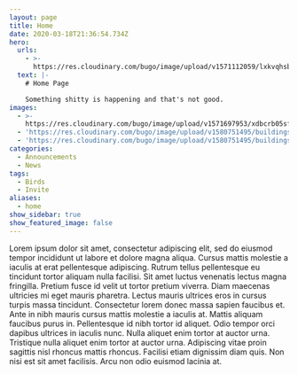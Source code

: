 ```yaml
---
layout: page
title: Home
date: 2020-03-18T21:36:54.734Z
hero:
  urls:
    - >-
      https://res.cloudinary.com/bugo/image/upload/v1571112059/lxkvqhsbeltmjudgd659.jpg
  text: |-
    # Home Page

    Something shitty is happening and that's not good.
images:
  - >-
    https://res.cloudinary.com/bugo/image/upload/v1571697953/xdbcrb05sfkp9nds5atk.jpg
  - 'https://res.cloudinary.com/bugo/image/upload/v1580751495/buildings-6b.png'
  - 'https://res.cloudinary.com/bugo/image/upload/v1580751495/buildings-2b.png'
categories:
  - Announcements
  - News
tags:
  - Birds
  - Invite
aliases:
  - home
show_sidebar: true
show_featured_image: false
---
```

Lorem ipsum dolor sit amet, consectetur adipiscing elit, sed do eiusmod tempor incididunt ut labore et dolore magna aliqua. Cursus mattis molestie a iaculis at erat pellentesque adipiscing. Rutrum tellus pellentesque eu tincidunt tortor aliquam nulla facilisi. Sit amet luctus venenatis lectus magna fringilla. Pretium fusce id velit ut tortor pretium viverra. Diam maecenas ultricies mi eget mauris pharetra. Lectus mauris ultrices eros in cursus turpis massa tincidunt. Consectetur lorem donec massa sapien faucibus et. Ante in nibh mauris cursus mattis molestie a iaculis at. Mattis aliquam faucibus purus in. Pellentesque id nibh tortor id aliquet. Odio tempor orci dapibus ultrices in iaculis nunc. Nulla aliquet enim tortor at auctor urna. Tristique nulla aliquet enim tortor at auctor urna. Adipiscing vitae proin sagittis nisl rhoncus mattis rhoncus. Facilisi etiam dignissim diam quis. Non nisi est sit amet facilisis. Arcu non odio euismod lacinia at.